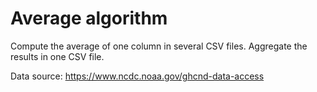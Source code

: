 # Average algorithm

Compute the average of one column in several CSV files.
Aggregate the results in one CSV file.

Data source:
https://www.ncdc.noaa.gov/ghcnd-data-access
